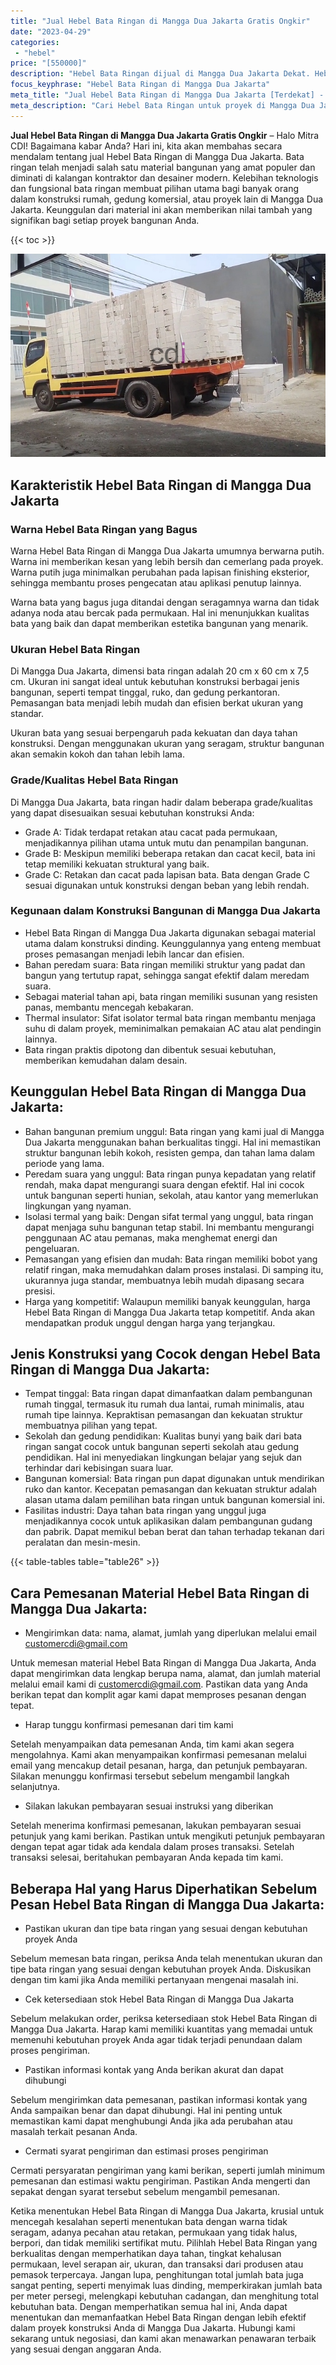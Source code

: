```yaml
---
title: "Jual Hebel Bata Ringan di Mangga Dua Jakarta Gratis Ongkir"
date: "2023-04-29"
categories:
 - "hebel"
price: "[550000]"
description: "Hebel Bata Ringan dijual di Mangga Dua Jakarta Dekat. Hebel Bata Ringan ini sering dipakai dalam proyek pembangunan sebagai material dinding yang kuat dan awet. Hubungi kami untuk informasi lebih lanjut."
focus_keyphrase: "Hebel Bata Ringan di Mangga Dua Jakarta"
meta_title: "Jual Hebel Bata Ringan di Mangga Dua Jakarta [Terdekat] - CDI"
meta_description: "Cari Hebel Bata Ringan untuk proyek di Mangga Dua Jakarta? Kami menyediakan Hebel Bata Ringan berkualitas untuk material dinding. Dapatkan penawaran terbaik sekarang."
---
```


**Jual Hebel Bata Ringan di Mangga Dua Jakarta Gratis Ongkir** – Halo Mitra CDI! Bagaimana kabar Anda? Hari ini, kita akan membahas secara mendalam tentang jual Hebel Bata Ringan di Mangga Dua Jakarta. Bata ringan telah menjadi salah satu material bangunan yang amat populer dan diminati di kalangan kontraktor dan desainer modern. Kelebihan teknologis dan fungsional bata ringan membuat pilihan utama bagi banyak orang dalam konstruksi rumah, gedung komersial, atau proyek lain di Mangga Dua Jakarta. Keunggulan dari material ini akan memberikan nilai tambah yang signifikan bagi setiap proyek bangunan Anda.

{{< toc >}}

![Jual Hebel Bata Ringan di Mangga Dua Jakarta Gratis Ongkir](/images/hebel/hebel-bataringan-21.jpg)

## Karakteristik Hebel Bata Ringan di Mangga Dua Jakarta

### Warna Hebel Bata Ringan yang Bagus

Warna Hebel Bata Ringan di Mangga Dua Jakarta umumnya berwarna putih. Warna ini memberikan kesan yang lebih bersih dan cemerlang pada proyek. Warna putih juga minimalkan perubahan pada lapisan finishing eksterior, sehingga membantu proses pengecatan atau aplikasi penutup lainnya.

Warna bata yang bagus juga ditandai dengan seragamnya warna dan tidak adanya noda atau bercak pada permukaan. Hal ini menunjukkan kualitas bata yang baik dan dapat memberikan estetika bangunan yang menarik.

### Ukuran Hebel Bata Ringan

Di Mangga Dua Jakarta, dimensi bata ringan adalah 20 cm x 60 cm x 7,5 cm. Ukuran ini sangat ideal untuk kebutuhan konstruksi berbagai jenis bangunan, seperti tempat tinggal, ruko, dan gedung perkantoran. Pemasangan bata menjadi lebih mudah dan efisien berkat ukuran yang standar.

Ukuran bata yang sesuai berpengaruh pada kekuatan dan daya tahan konstruksi. Dengan menggunakan ukuran yang seragam, struktur bangunan akan semakin kokoh dan tahan lebih lama.

### Grade/Kualitas Hebel Bata Ringan

Di Mangga Dua Jakarta, bata ringan hadir dalam beberapa grade/kualitas yang dapat disesuaikan sesuai kebutuhan konstruksi Anda:

*   Grade A: Tidak terdapat retakan atau cacat pada permukaan, menjadikannya pilihan utama untuk mutu dan penampilan bangunan.
*   Grade B: Meskipun memiliki beberapa retakan dan cacat kecil, bata ini tetap memiliki kekuatan struktural yang baik.
*   Grade C: Retakan dan cacat pada lapisan bata. Bata dengan Grade C sesuai digunakan untuk konstruksi dengan beban yang lebih rendah.

### Kegunaan dalam Konstruksi Bangunan di Mangga Dua Jakarta

*   Hebel Bata Ringan di Mangga Dua Jakarta digunakan sebagai material utama dalam konstruksi dinding. Keunggulannya yang enteng membuat proses pemasangan menjadi lebih lancar dan efisien.
*   Bahan peredam suara: Bata ringan memiliki struktur yang padat dan bangun yang tertutup rapat, sehingga sangat efektif dalam meredam suara.
*   Sebagai material tahan api, bata ringan memiliki susunan yang resisten panas, membantu mencegah kebakaran.
*   Thermal insulator: Sifat isolator termal bata ringan membantu menjaga suhu di dalam proyek, meminimalkan pemakaian AC atau alat pendingin lainnya.
*   Bata ringan praktis dipotong dan dibentuk sesuai kebutuhan, memberikan kemudahan dalam desain.

## Keunggulan Hebel Bata Ringan di Mangga Dua Jakarta:

*   Bahan bangunan premium unggul: Bata ringan yang kami jual di Mangga Dua Jakarta menggunakan bahan berkualitas tinggi. Hal ini memastikan struktur bangunan lebih kokoh, resisten gempa, dan tahan lama dalam periode yang lama.
*   Peredam suara yang unggul: Bata ringan punya kepadatan yang relatif rendah, maka dapat mengurangi suara dengan efektif. Hal ini cocok untuk bangunan seperti hunian, sekolah, atau kantor yang memerlukan lingkungan yang nyaman.
*   Isolasi termal yang baik: Dengan sifat termal yang unggul, bata ringan dapat menjaga suhu bangunan tetap stabil. Ini membantu mengurangi penggunaan AC atau pemanas, maka menghemat energi dan pengeluaran.
*   Pemasangan yang efisien dan mudah: Bata ringan memiliki bobot yang relatif ringan, maka memudahkan dalam proses instalasi. Di samping itu, ukurannya juga standar, membuatnya lebih mudah dipasang secara presisi.
*   Harga yang kompetitif: Walaupun memiliki banyak keunggulan, harga Hebel Bata Ringan di Mangga Dua Jakarta tetap kompetitif. Anda akan mendapatkan produk unggul dengan harga yang terjangkau.

## Jenis Konstruksi yang Cocok dengan Hebel Bata Ringan di Mangga Dua Jakarta:

*   Tempat tinggal: Bata ringan dapat dimanfaatkan dalam pembangunan rumah tinggal, termasuk itu rumah dua lantai, rumah minimalis, atau rumah tipe lainnya. Kepraktisan pemasangan dan kekuatan struktur membuatnya pilihan yang tepat.
*   Sekolah dan gedung pendidikan: Kualitas bunyi yang baik dari bata ringan sangat cocok untuk bangunan seperti sekolah atau gedung pendidikan. Hal ini menyediakan lingkungan belajar yang sejuk dan terhindar dari kebisingan suara luar.
*   Bangunan komersial: Bata ringan pun dapat digunakan untuk mendirikan ruko dan kantor. Kecepatan pemasangan dan kekuatan struktur adalah alasan utama dalam pemilihan bata ringan untuk bangunan komersial ini.
*   Fasilitas industri: Daya tahan bata ringan yang unggul juga menjadikannya cocok untuk aplikasikan dalam pembangunan gudang dan pabrik. Dapat memikul beban berat dan tahan terhadap tekanan dari peralatan dan mesin-mesin.

{{< table-tables table="table26" >}}

## Cara Pemesanan Material Hebel Bata Ringan di Mangga Dua Jakarta:

*   Mengirimkan data: nama, alamat, jumlah yang diperlukan melalui email customercdi@gmail.com

Untuk memesan material Hebel Bata Ringan di Mangga Dua Jakarta, Anda dapat mengirimkan data lengkap berupa nama, alamat, dan jumlah material melalui email kami di customercdi@gmail.com. Pastikan data yang Anda berikan tepat dan komplit agar kami dapat memproses pesanan dengan tepat.
*   Harap tunggu konfirmasi pemesanan dari tim kami

Setelah menyampaikan data pemesanan Anda, tim kami akan segera mengolahnya. Kami akan menyampaikan konfirmasi pemesanan melalui email yang mencakup detail pesanan, harga, dan petunjuk pembayaran. Silakan menunggu konfirmasi tersebut sebelum mengambil langkah selanjutnya.
*   Silakan lakukan pembayaran sesuai instruksi yang diberikan

Setelah menerima konfirmasi pemesanan, lakukan pembayaran sesuai petunjuk yang kami berikan. Pastikan untuk mengikuti petunjuk pembayaran dengan tepat agar tidak ada kendala dalam proses transaksi. Setelah transaksi selesai, beritahukan pembayaran Anda kepada tim kami.

## Beberapa Hal yang Harus Diperhatikan Sebelum Pesan Hebel Bata Ringan di Mangga Dua Jakarta:

*   Pastikan ukuran dan tipe bata ringan yang sesuai dengan kebutuhan proyek Anda

Sebelum memesan bata ringan, periksa Anda telah menentukan ukuran dan tipe bata ringan yang sesuai dengan kebutuhan proyek Anda. Diskusikan dengan tim kami jika Anda memiliki pertanyaan mengenai masalah ini.
*   Cek ketersediaan stok Hebel Bata Ringan di Mangga Dua Jakarta

Sebelum melakukan order, periksa ketersediaan stok Hebel Bata Ringan di Mangga Dua Jakarta. Harap kami memiliki kuantitas yang memadai untuk memenuhi kebutuhan proyek Anda agar tidak terjadi penundaan dalam proses pengiriman.
*   Pastikan informasi kontak yang Anda berikan akurat dan dapat dihubungi

Sebelum mengirimkan data pemesanan, pastikan informasi kontak yang Anda sampaikan benar dan dapat dihubungi. Hal ini penting untuk memastikan kami dapat menghubungi Anda jika ada perubahan atau masalah terkait pesanan Anda.
*   Cermati syarat pengiriman dan estimasi proses pengiriman

Cermati persyaratan pengiriman yang kami berikan, seperti jumlah minimum pemesanan dan estimasi waktu pengiriman. Pastikan Anda mengerti dan sepakat dengan syarat tersebut sebelum mengambil pemesanan.

Ketika menentukan Hebel Bata Ringan di Mangga Dua Jakarta, krusial untuk mencegah kesalahan seperti menentukan bata dengan warna tidak seragam, adanya pecahan atau retakan, permukaan yang tidak halus, berpori, dan tidak memiliki sertifikat mutu. Pilihlah Hebel Bata Ringan yang berkualitas dengan memperhatikan daya tahan, tingkat kehalusan permukaan, level serapan air, ukuran, dan transaksi dari produsen atau pemasok terpercaya. Jangan lupa, penghitungan total jumlah bata juga sangat penting, seperti menyimak luas dinding, memperkirakan jumlah bata per meter persegi, melengkapi kebutuhan cadangan, dan menghitung total kebutuhan bata. Dengan memperhatikan semua hal ini, Anda dapat menentukan dan memanfaatkan Hebel Bata Ringan dengan lebih efektif dalam proyek konstruksi Anda di Mangga Dua Jakarta. Hubungi kami sekarang untuk negosiasi, dan kami akan menawarkan penawaran terbaik yang sesuai dengan anggaran Anda.